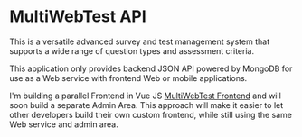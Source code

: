 # MultiWebTest API

This is a versatile advanced survey and test management system that supports a wide range of question types and assessment criteria.

This application only provides backend JSON API powered by MongoDB for use as a Web service with frontend Web or mobile applications. 

I'm building a parallel Frontend in Vue JS [MultiWebTest Frontend](https://github.com/neilg63/mwtfront) and will soon build a separate Admin Area. This approach will make it easier to let other developers build their own custom frontend, while still using the same Web service and admin area.
